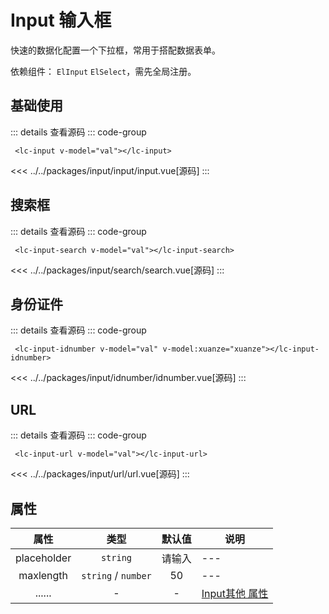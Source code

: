 # Input 输入框

快速的数据化配置一个下拉框，常用于搭配数据表单。

依赖组件： `ElInput` `ElSelect`，需先全局注册。

## 基础使用

<ClientOnly>
  <InputInput />
</ClientOnly>


::: details 查看源码
::: code-group
```vue [使用]
 <lc-input v-model="val"></lc-input>
```
<<< ../../packages/input/input/input.vue[源码]
:::

## 搜索框

<ClientOnly>
  <InputSearch />
</ClientOnly>

::: details 查看源码
::: code-group
```vue [使用]
 <lc-input-search v-model="val"></lc-input-search>
```
<<< ../../packages/input/search/search.vue[源码]
:::

## 身份证件

<ClientOnly>
  <InputIdnumber />
</ClientOnly>


::: details 查看源码
::: code-group
```vue [使用]
 <lc-input-idnumber v-model="val" v-model:xuanze="xuanze"></lc-input-idnumber>
```
<<< ../../packages/input/idnumber/idnumber.vue[源码]
:::

## URL

<ClientOnly>
  <InputUrl />
</ClientOnly>

::: details 查看源码
::: code-group
```vue [使用]
 <lc-input-url v-model="val"></lc-input-url>
```
<<< ../../packages/input/url/url.vue[源码]
:::

## 属性

| 属性          |      类型             |  默认值 | 说明  |
| :-----------: | :-----------:        | :----:  | ---   |
| placeholder   | `string`             | 请输入   | ---   |
| maxlength     |  `string` / `number` |   50    |---   |
| ......        |   -     |    -     | [Input其他 属性](https://element-plus.gitee.io/zh-CN/component/input.html#attributes)|


